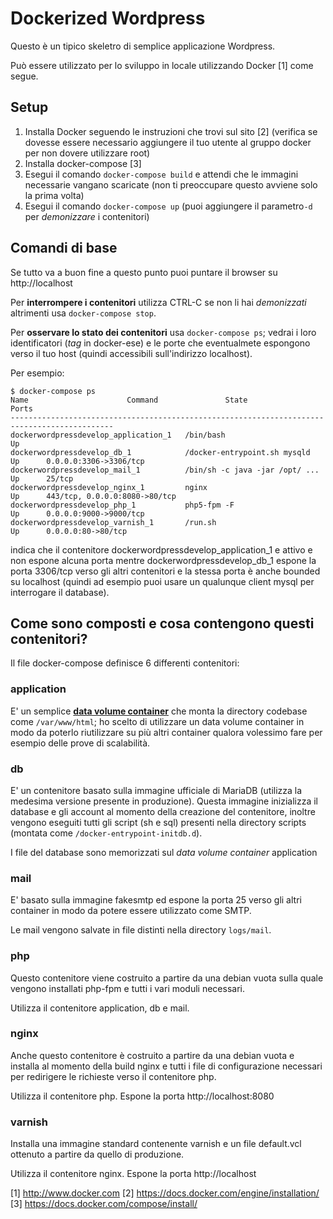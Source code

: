 Dockerized Wordpress
====================

Questo è un tipico skeletro di semplice applicazione Wordpress.

Può essere utilizzato per lo sviluppo in locale utilizzando Docker [1] come segue.

Setup
-----

1. Installa Docker seguendo le instruzioni che trovi sul sito [2] (verifica se dovesse essere necessario aggiungere il tuo utente al gruppo docker per non dovere utilizzare root)
2. Installa docker-compose [3]
3. Esegui il comando ```docker-compose build``` e attendi che le immagini necessarie vangano scaricate (non ti preoccupare questo avviene solo la prima volta)
4. Esegui il comando  ```docker-compose up``` (puoi aggiungere il parametro```-d``` per _demonizzare_ i contenitori)

Comandi di base
---------------

Se tutto va a buon fine a questo punto puoi puntare il browser su http://localhost

Per __interrompere i contenitori__ utilizza CTRL-C se non li hai _demonizzati_ altrimenti usa ```docker-compose stop```.

Per __osservare lo stato dei contenitori__ usa ```docker-compose ps```; vedrai i loro identificatori (_tag_ in docker-ese) e le porte che eventualmete espongono verso il tuo host (quindi accessibili sull'indirizzo localhost).

Per esempio:

    $ docker-compose ps
    Name                      Command               State               Ports                 
    ---------------------------------------------------------------------------------------------
    dockerwordpressdevelop_application_1   /bin/bash                        Up                                    
    dockerwordpressdevelop_db_1            /docker-entrypoint.sh mysqld     Up      0.0.0.0:3306->3306/tcp                      
    dockerwordpressdevelop_mail_1          /bin/sh -c java -jar /opt/ ...   Up      25/tcp                        
    dockerwordpressdevelop_nginx_1         nginx                            Up      443/tcp, 0.0.0.0:8080->80/tcp
    dockerwordpressdevelop_php_1           php5-fpm -F                      Up      0.0.0.0:9000->9000/tcp        
    dockerwordpressdevelop_varnish_1       /run.sh                          Up      0.0.0.0:80->80/tcp            

indica che il contenitore dockerwordpressdevelop_application_1 e attivo e non espone alcuna porta mentre dockerwordpressdevelop_db_1 espone la porta 3306/tcp verso gli altri contenitori e la stessa porta è anche bounded su localhost (quindi ad esempio puoi usare un qualunque client mysql per interrogare il database).

Come sono composti e cosa contengono questi contenitori?
--------------------------------------------------------

Il file docker-compose definisce 6 differenti contenitori:

### application
E' un semplice [__data volume container__](https://docs.docker.com/engine/userguide/dockervolumes/) che monta la directory codebase come ```/var/www/html```; ho scelto di utilizzare un data volume container in modo da poterlo riutilizzare su più altri container qualora volessimo fare per esempio delle prove di scalabilità.

### db
E' un contenitore basato sulla immagine ufficiale di MariaDB (utilizza la medesima versione presente in produzione). Questa immagine inizializza il database e gli account al momento della creazione del contenitore, inoltre vengono eseguiti tutti gli script (sh e sql) presenti nella directory scripts (montata come ```/docker-entrypoint-initdb.d```).

I file del database sono memorizzati sul _data volume container_ application

### mail
E' basato sulla immagine fakesmtp ed espone la porta 25 verso gli altri container in modo da potere essere utilizzato come SMTP.

Le mail vengono salvate in file distinti nella directory ```logs/mail```.

### php
Questo contenitore viene costruito a partire da una debian vuota sulla quale vengono installati php-fpm e tutti i vari moduli necessari.

Utilizza il contenitore application, db e mail.

### nginx
Anche questo contenitore è costruito a partire da una debian vuota e installa al momento della build nginx e tutti i file di configurazione necessari per redirigere le richieste verso il contenitore php.

Utilizza il contenitore php.
Espone la porta http://localhost:8080

### varnish
Installa una immagine standard contenente varnish e un file default.vcl ottenuto a partire da quello di produzione.

Utilizza il contenitore nginx.
Espone la porta http://localhost

[1] http://www.docker.com
[2] https://docs.docker.com/engine/installation/
[3] https://docs.docker.com/compose/install/
